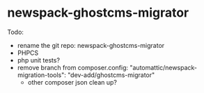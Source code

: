 # newspack-ghostcms-migrator

Todo: 
- rename the git repo: newspack-ghostcms-migrator
- PHPCS
- php unit tests?
- remove branch from composer.config: "automattic/newspack-migration-tools": "dev-add/ghostcms-migrator"
  - other composer json clean up?
